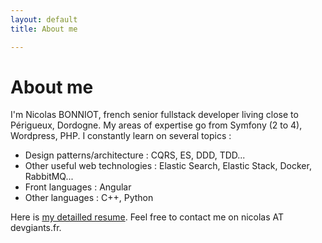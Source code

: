 ```yaml
---
layout: default
title: About me

---
```

# About me

I'm Nicolas BONNIOT, french senior fullstack developer living close to Périgueux, Dordogne.
My areas of expertise go from Symfony (2 to 4), Wordpress, PHP.
I constantly learn on several topics : 
- Design patterns/architecture : CQRS, ES, DDD, TDD...
- Other useful web technologies : Elastic Search, Elastic Stack, Docker, RabbitMQ...
- Front languages : Angular
- Other languages :  C++, Python

Here is [my detailled resume](https://cvdesignr.com/public/5bd7326e46bf3).
Feel free to contact me on nicolas AT devgiants.fr.